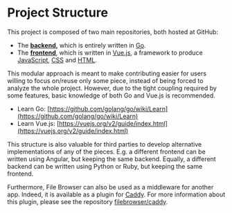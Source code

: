 # Project Structure

This project is composed of two main repositories, both hosted at GitHub:

* The [**backend**](https://github.com/filebrowser/filebrowser)**,** which is entirely written in [Go](https://golang.org/).
* The [**frontend**](https://github.com/filebrowser/frontend), which is written in [Vue.js](https://vuejs.org/), a framework to produce [JavaScript](https://en.wikipedia.org/wiki/JavaScript), [CSS](https://en.wikipedia.org/wiki/Cascading_Style_Sheets) and [HTML](https://www.w3.org/html/).

This modular approach is meant to make contributing easier for users willing to focus on/reuse only some piece, instead of being forced to analyze the whole project. However, due to the tight coupling required by some features, basic knowledge of both Go and Vue.js is recommended.

* Learn Go: [https://github.com/golang/go/wiki/Learn](https://github.com/golang/go/wiki/Learn)
* Learn Vue.js: [https://vuejs.org/v2/guide/index.html](https://vuejs.org/v2/guide/index.html)

This structure is also valuable for third parties to develop alternative implementations of any of the pieces. E.g. a different frontend can be written using Angular, but keeping the same backend. Equally, a different backend can be written using Python or Ruby, but keeping the same frontend.

Furthermore, File Browser can also be used as a middleware for another app. Indeed, it is available as a plugin for [Caddy](https://caddyserver.com/). For more information about this plugin, please see the repository [filebrowser/caddy](https://github.com/filebrowser/caddy).



